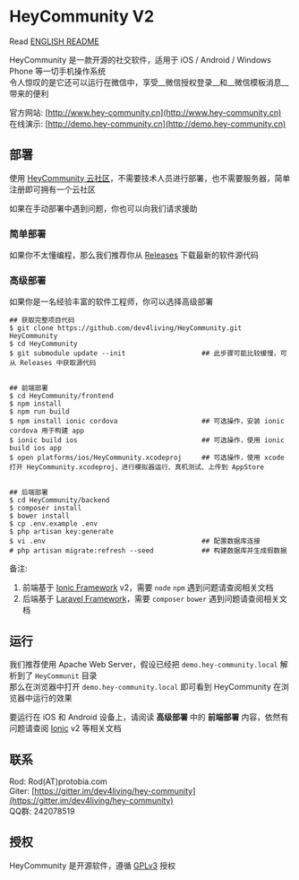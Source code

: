 HeyCommunity V2
============================

Read [ENGLISH README](README.md)

HeyCommunity 是一款开源的社交软件，适用于 iOS / Android / Windows Phone 等一切手机操作系统   
令人惊叹的是它还可以运行在微信中，享受__微信授权登录__和__微信模板消息__带来的便利

官方网站: [http://www.hey-community.cn](http://www.hey-community.cn)   
在线演示: [http://demo.hey-community.cn](http://demo.hey-community.cn)   



## 部署

使用 [HeyCommunity 云社区](http://www.hey-community.com/cloud)，不需要技术人员进行部署，也不需要服务器，简单注册即可拥有一个云社区

如果在手动部署中遇到问题，你也可以向我们请求援助



### 简单部署

如果你不太懂编程，那么我们推荐你从 [Releases](https://github.com/dev4living/HeyCommunity/releases) 下载最新的软件源代码



### 高级部署

如果你是一名经验丰富的软件工程师，你可以选择高级部署

```
## 获取完整项目代码
$ git clone https://github.com/dev4living/HeyCommunity.git HeyCommunity
$ cd HeyCommunity
$ git submodule update --init                   ## 此步骤可能比较缓慢，可从 Releases 中获取源代码


## 前端部署
$ cd HeyCommunity/frontend
$ npm install
$ npm run build
$ npm install ionic cordova                     ## 可选操作，安装 ionic cordova 用于构建 app
$ ionic build ios                               ## 可选操作，使用 ionic build ios app
$ open platforms/ios/HeyCommunity.xcodeproj     ## 可选操作，使用 xcode 打开 HeyCommunity.xcodeproj，进行模拟器运行、真机测试、上传到 AppStore


## 后端部署
$ cd HeyCommunity/backend
$ composer install
$ bower install
$ cp .env.example .env
$ php artisan key:generate
$ vi .env                                       ## 配置数据库连接
# php artisan migrate:refresh --seed            ## 构建数据库并生成假数据
```

备注:

1. 前端基于 [Ionic Framework](http://ionicframework.com) v2，需要 `node`  `npm` 遇到问题请查阅相关文档
2. 后端基于 [Laravel Framework](http://laravel.com)，需要 `composer` `bower` 遇到问题请查阅相关文档



## 运行

我们推荐使用 Apache Web Server，假设已经把 `demo.hey-community.local` 解析到了 `HeyCommunit` 目录   
那么在浏览器中打开 `demo.hey-community.local` 即可看到 HeyCommunity 在浏览器中运行的效果   

要运行在 iOS 和 Android 设备上，请阅读 __高级部署__ 中的 __前端部署__ 内容，依然有问题请查阅 [Ionic](http://ionicframework.com) v2 等相关文档



## 联系

Rod: Rod(AT)protobia.com   
Giter: [https://gitter.im/dev4living/hey-community](https://gitter.im/dev4living/hey-community)   
QQ群: 242078519   



## 授权

HeyCommunity 是开源软件，遵循 [GPLv3](LICENSE.txt) 授权
